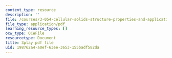 ```yaml
---
content_type: resource
description: ''
file: /courses/3-054-cellular-solids-structure-properties-and-applications-spring-2015/198762a4a0ef63ee3653155badf582da_jJvVmdkiD3Y.pdf
file_type: application/pdf
learning_resource_types: []
ocw_type: OCWFile
resourcetype: Document
title: 3play pdf file
uid: 198762a4-a0ef-63ee-3653-155badf582da
---
```

